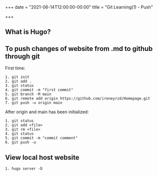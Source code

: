 +++
date = "2021-06-14T12:00:00-00:00"
title = "Git Learning(1) - Push"

+++
## What is Hugo?


## To push changes of website from .md to github through git
First time:
```
1. git init
2. git add .
3. git status
4. git commit -m "first commit"
5. git branch -M main
6. git remote add origin https://github.com/ireneyrzd/Homepage.git
7. git push -u origin main
```
After origin and main has been initialized:

```
1. git status
2. git add <file>
3. git rm <file>
4. git status
5. git commit -m "commit comment"
6. git push -u
```
## View local host website
```
1. hugo server -D
```
